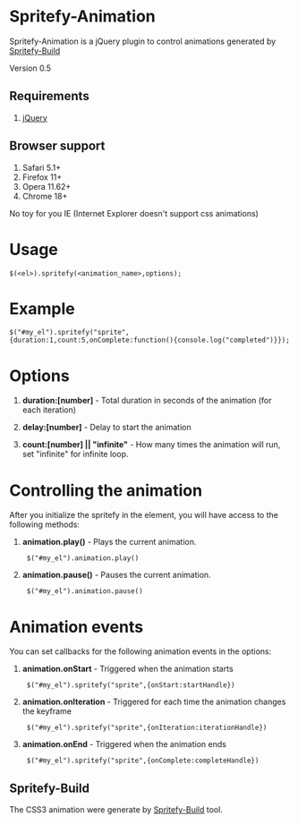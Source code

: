 # Spritefy-Animation

Spritefy-Animation is a jQuery plugin to control animations generated by [Spritefy-Build]

[Spritefy-Build]: https://github.com/giuliandrimba/spritefy-build "Spritefy-Build"

Version 0.5

## Requirements

1. [jQuery]

[jQuery]: http://docs.jquery.com/Downloading_jQuery "jQuery"

## Browser support
1. Safari 5.1+
2. Firefox 11+
3. Opera 11.62+
4. Chrome 18+

No toy for you IE (Internet Explorer doesn't support css animations)


# Usage

	$(<el>).spritefy(<animation_name>,options);

# Example

	$("#my_el").spritefy("sprite",{duration:1,count:5,onComplete:function(){console.log("completed")}});

# Options

1. **duration:[number]** - Total duration in seconds of the animation (for each iteration)

2. **delay:[number]** - Delay to start the animation

3. **count:[number] || "infinite"** - How many times the animation will run, set "infinite" for infinite loop.

# Controlling the animation

After you initialize the spritefy in the element, you will have access to the following methods:

1. **animation.play()** - Plays the current animation.

		$("#my_el").animation.play()

2. **animation.pause()** - Pauses the current animation.

		$("#my_el").animation.pause()

# Animation events

You can set callbacks for the following animation events in the options:

1. **animation.onStart** - Triggered when the animation starts

		$("#my_el").spritefy("sprite",{onStart:startHandle})

2. **animation.onIteration** - Triggered for each time the animation changes the keyframe

		$("#my_el").spritefy("sprite",{onIteration:iterationHandle})

3. **animation.onEnd** - Triggered when the animation ends

		$("#my_el").spritefy("sprite",{onComplete:completeHandle})


## Spritefy-Build

The CSS3 animation were generate by [Spritefy-Build] tool.

[Spritefy-Build]: https://github.com/giuliandrimba/spritefy-build "Spritefy-Build"